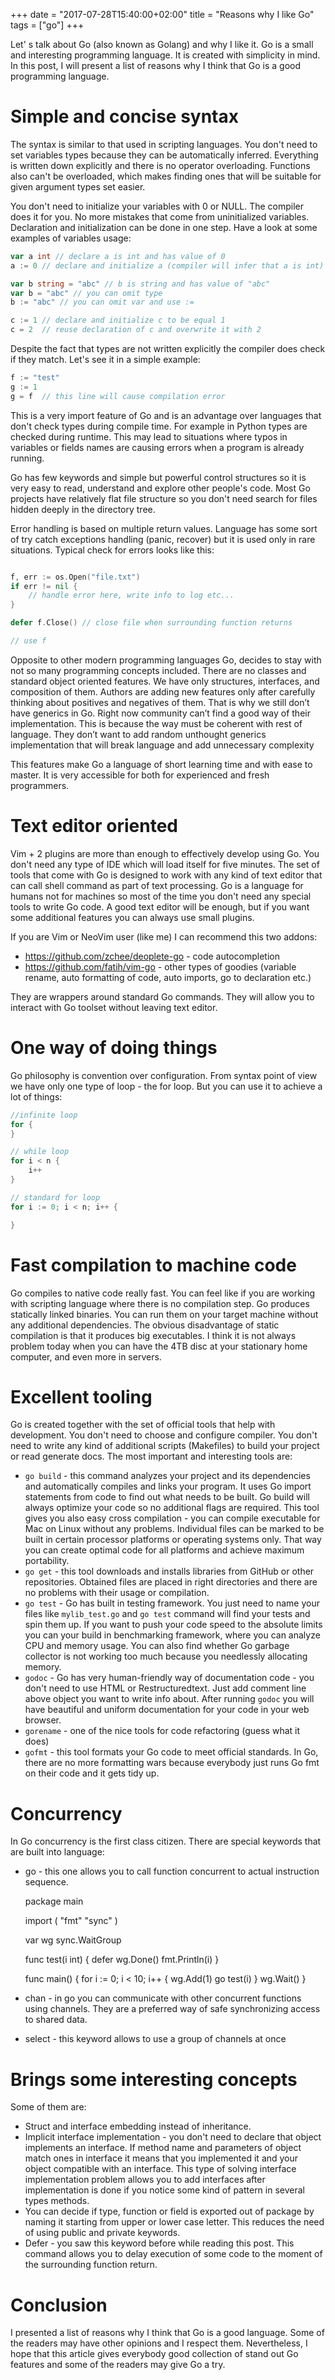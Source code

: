 +++
date = "2017-07-28T15:40:00+02:00"
title = "Reasons why I like Go"
tags = ["go"]
+++

Let' s talk about Go (also known as Golang) and why I like it. Go is a small and
interesting programming language. It is created with simplicity in mind. In this
post, I will present a list of reasons why I think that Go is a good programming
language.

<!--more-->

# Simple and concise syntax

The syntax is similar to that used in scripting languages. You don't need to set
variables types because they can be automatically inferred. Everything is written
down explicitly and there is no operator overloading. Functions also can't
be overloaded, which makes finding ones that will be suitable for given argument
types set easier.

You don't need to initialize your variables with 0 or NULL. The compiler does it
for you. No more mistakes that come from uninitialized variables. Declaration
and initialization can be done in one step.
Have a look at some examples of variables usage:

```go
var a int // declare a is int and has value of 0
a := 0 // declare and initialize a (compiler will infer that a is int)

var b string = "abc" // b is string and has value of "abc"
var b = "abc" // you can omit type
b := "abc" // you can omit var and use :=

c := 1 // declare and initialize c to be equal 1
c = 2  // reuse declaration of c and overwrite it with 2
```

Despite the fact that types are not written explicitly the compiler does check
if they match. Let's see it in a simple example:

```go
f := "test"
g := 1
g = f  // this line will cause compilation error
```

This is a very import feature of Go and is an advantage over languages
that don't check types during compile time. For example in Python
types are checked during runtime. This may lead to situations
where typos in variables or fields names are causing errors
when a program is already running.

Go has few keywords and simple but powerful control structures
so it is very easy to read, understand and explore other people's code.
Most Go projects have relatively flat file structure so you don't need search
for files hidden deeply in the directory tree.

Error handling is based on multiple return values. Language has some sort of
try catch exceptions handling (panic, recover) but it is used only in rare
situations. Typical check for errors looks like this:

```go

f, err := os.Open("file.txt")
if err != nil {
    // handle error here, write info to log etc...
}

defer f.Close() // close file when surrounding function returns

// use f
```

Opposite to other modern programming languages Go, decides to stay with
not so many programming concepts included.
There are no classes and standard object oriented features. We have
only structures, interfaces, and composition of them.
Authors are adding new features only after carefully thinking about positives
and negatives of them. That is why we still don’t have generics in Go.
Right now community can’t find a good way of their implementation.
This is because the way must be coherent with rest of language.
They don’t want to add random unthought generics implementation that will break
language and add unnecessary complexity

This features make Go a language of short learning time and with ease to master.
It is very accessible for both for experienced and fresh programmers.

# Text editor oriented
Vim + 2 plugins are more than enough to effectively develop using Go.
You don't need any type of IDE which will load itself for five minutes.
The set of tools that come with Go is designed to work with any kind
of text editor that can call shell command as part of text
processing. Go is a language for humans not for machines so most of the time you
don't need any special tools to write Go code. A good text
editor will be enough, but if you want some additional features you can always
use small plugins.

If you are Vim or NeoVim user (like me) I can recommend this two addons:

- https://github.com/zchee/deoplete-go - code autocompletion
- https://github.com/fatih/vim-go - other types of goodies (variable rename,
    auto formatting of code, auto imports, go to declaration etc.)

They are wrappers around standard Go commands. They will allow you to interact with Go
toolset without leaving text editor.

# One way of doing things
Go philosophy is convention over configuration. From syntax point of view we
have only one type of loop - the for loop. But you can use it to achieve a lot
of things:

```go
//infinite loop
for {
}

// while loop
for i < n {
    i++
}

// standard for loop
for i := 0; i < n; i++ {

}
```

# Fast compilation to machine code
Go compiles to native code really fast. You can feel like if you are working with scripting
language where there is no compilation step. Go produces statically linked
binaries. You can run them on your target machine without any additional
dependencies. The obvious disadvantage of static compilation is that it produces
big executables. I think it is not always problem today when you can have the 4TB disc at your stationary home computer,
and even more in servers.

# Excellent tooling
Go is created together with the set of official tools that help with development.
You don't need to choose and configure compiler.
You don't need to write any kind of additional scripts (Makefiles)
to build your project or read generate docs. The most important and interesting
tools are:

- `go build` - this command analyzes your project and its dependencies and
    automatically compiles and links your program. It uses Go import statements
    from code to find out what needs to be built.
    Go build will always optimize your code so no additional flags are required. This tool gives you also easy cross compilation -
    you can compile executable for Mac on Linux without any problems.
    Individual files can be marked to be built in certain processor platforms or operating systems only. That way you can create optimal code for all platforms and achieve maximum portability.
- `go get` - this tool downloads and installs libraries from GitHub or other
    repositories. Obtained files are placed in right directories and there are no problems with their usage or compilation.
- `go test` - Go has built in testing framework. You just need
    to name your files like `mylib_test.go` and `go test` command will find your tests and spin them up. If you want to push your code speed to the absolute limits you can your build in benchmarking framework, where you can analyze CPU and memory usage. You can also find whether Go garbage collector is not working too much because you needlessly allocating memory.
- `godoc` - Go has very human-friendly way of documentation code -
    you don't need to use HTML or Restructuredtext. Just add comment line above object you want to write info about. After running `godoc`
    you will have beautiful and uniform documentation for your code
    in your web browser.
- `gorename` - one of the nice tools for code refactoring (guess what it does)
- `gofmt` - this tool formats your Go code to meet official standards.
    In Go, there are no more formatting wars because everybody just runs Go fmt on
    their code and it gets tidy up.

# Concurrency
In Go concurrency is the first class citizen. There are special keywords that are built into language:
- go - this one allows you to call function concurrent to actual instruction
    sequence.

    package main

    import (
        "fmt"
        "sync"
    )

    var wg sync.WaitGroup

    func test(i int) {
        defer wg.Done()
        fmt.Println(i)
    }

    func main() {
        for i := 0; i < 10; i++ {
            wg.Add(1)
            go test(i)
        }
        wg.Wait()
    }
- chan - in go you can communicate with other concurrent functions using
    channels. They are a preferred way of safe synchronizing access to shared data.
- select - this keyword allows to use a group of channels at once

# Brings some interesting concepts
Some of them are:

- Struct and interface embedding instead of inheritance.
- Implicit interface implementation - you don't need to declare
    that object implements an interface. If method name and parameters of object match ones in interface
    it means that you implemented it and your object compatible with an interface.
    This type of solving interface implementation problem allows you to add interfaces after implementation is done if you notice some kind of pattern in several types methods.
- You can decide if type, function or field is exported out of package by naming it
    starting from upper or lower case letter. This reduces the need of using public and private keywords.
- Defer - you saw this keyword before while reading this post. This command
    allows you to delay execution of some code to the moment of the surrounding
    function return.

# Conclusion
I presented a list of reasons why I think that Go is a good language. Some of the readers may have other opinions and I respect them. Nevertheless, I hope that
this article gives everybody good collection of stand out Go features and some
of the readers may give Go a try.
